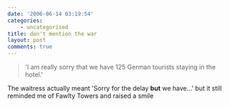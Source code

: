 ```yaml
---
date: '2006-06-14 03:19:54'
categories:
    - uncategorised
title: don't mention the war
layout: post
comments: true
---
```

> 'I am really sorry that we have 125 German tourists staying in the
> hotel.'

The waitress actually meant 'Sorry for the delay **but** we have...' but
it still reminded me of Fawlty Towers and raised a smile
